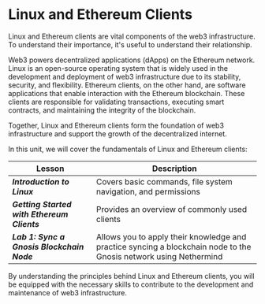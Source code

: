 # Linux and Ethereum Clients

Linux and Ethereum clients are vital components of the web3 infrastructure. To understand their importance, it's useful to understand their relationship. 

Web3 powers decentralized applications (dApps) on the Ethereum network. Linux is an open-source operating system that is widely used in the development and deployment of web3 infrastructure due to its stability, security, and flexibility. Ethereum clients, on the other hand, are software applications that enable interaction with the Ethereum blockchain. These clients are responsible for validating transactions, executing smart contracts, and maintaining the integrity of the blockchain. 

Together, Linux and Ethereum clients form the foundation of web3 infrastructure and support the growth of the decentralized internet.

In this unit, we will cover the fundamentals of Linux and Ethereum clients:

| Lesson | Description |
| --- | --- |
| ***Introduction to Linux***  | Covers basic commands, file system navigation, and permissions |
| ***Getting Started with Ethereum Clients*** | Provides an overview of commonly used clients |
| ***Lab 1: Sync a Gnosis Blockchain Node*** | Allows you to apply their knowledge and practice syncing a blockchain node to the Gnosis network using Nethermind |

By understanding the principles behind Linux and Ethereum clients, you will be equipped with the necessary skills to contribute to the development and maintenance of web3 infrastructure.
